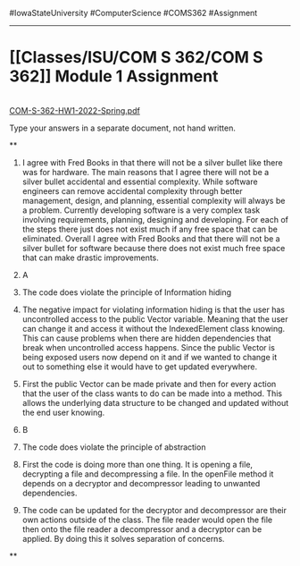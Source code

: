 #IowaStateUniversity
#ComputerScience 
#COMS362 
#Assignment


---

# [[Classes/ISU/COM S 362/COM S 362]] Module 1 Assignment

[  
COM-S-362-HW1-2022-Spring.pdf](https://canvas.iastate.edu/courses/87069/files/18198724?wrap=1 "COM-S-362-HW1-2022-Spring.pdf") 

Type your answers in a separate document, not hand written.



**

1.  I agree with Fred Books in that there will not be a silver bullet like there was for hardware. The main reasons that I agree there will not be a silver bullet accidental and essential complexity. While software engineers can remove accidental complexity through better management, design, and planning, essential complexity will always be a problem. Currently developing software is a very complex task involving requirements, planning, designing and developing. For each of the steps there just does not exist much if any free space that can be eliminated. Overall I agree with Fred Books and that there will not be a silver bullet for software because there does not exist much free space that can make drastic improvements.
    
2.  A
    

1.  The code does violate the principle of Information hiding
    
2.  The negative impact for violating information hiding is that the user has uncontrolled access to the public Vector variable. Meaning that the user can change it and access it without the IndexedElement class knowing. This can cause problems when there are hidden dependencies that break when uncontrolled access happens. Since the public Vector is being exposed users now depend on it and if we wanted to change it out to something else it would have to get updated everywhere.
    
3.  First the public Vector can be made private and then for every action that the user of the class wants to do can be made into a method. This allows the underlying data structure to be changed and updated without the end user knowing.
    

4.  B
    

1. The code does violate the principle of abstraction

2. First the code is doing more than one thing. It is opening a file, decrypting a file and decompressing a file. In the openFile method it depends on a decryptor and decompressor leading to unwanted dependencies.

3. The code can be updated for the decryptor and decompressor are their own actions outside of the class. The file reader would open the file then onto the file reader a decompressor and a decryptor can be applied. By doing this it solves separation of concerns.

**